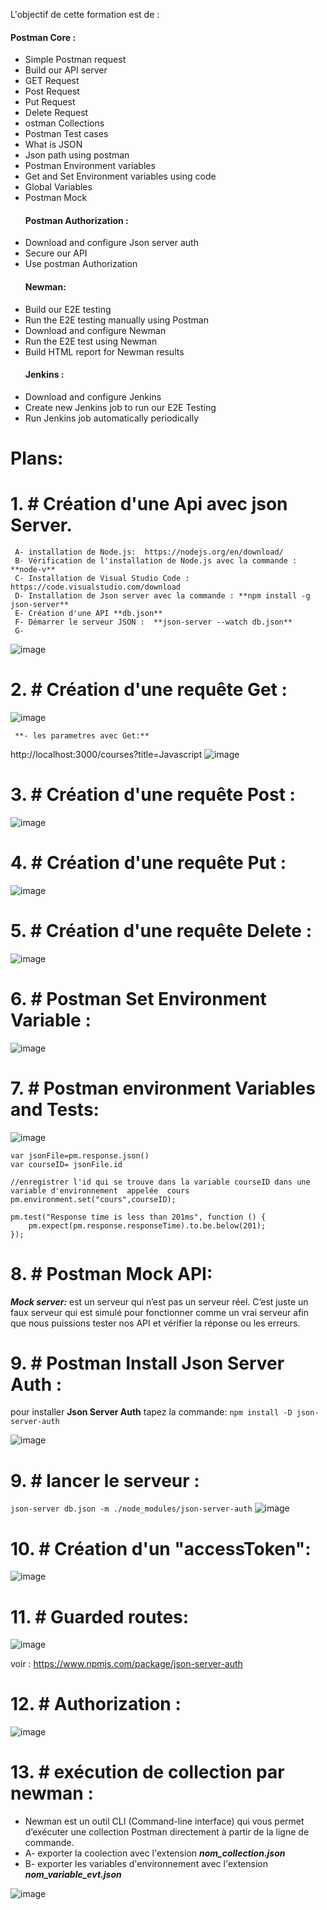 L'objectif de cette formation est de :
   #### Postman Core :
- Simple Postman request
- Build our API server
- GET Request
- Post Request
- Put Request
- Delete Request
- ostman Collections
- Postman Test cases
- What is JSON
- Json path using postman
- Postman Environment variables
- Get and Set Environment variables using code
- Global Variables
- Postman Mock
   #### Postman Authorization :
- Download and configure Json server auth
- Secure our API
- Use postman Authorization
   #### Newman:
- Build our E2E testing
- Run the E2E testing manually using Postman
- Download and configure Newman
- Run the E2E test using Newman
- Build HTML report for Newman results
   #### Jenkins :
- Download and configure Jenkins
- Create new Jenkins job to run our E2E Testing
- Run Jenkins job automatically periodically

# Plans:
# 1. # Création d'une Api avec **json Server**.
     A- installation de Node.js:  https://nodejs.org/en/download/
     B- Vérification de l'installation de Node.js avec la commande : **node-v**
     C- Installation de Visual Studio Code : https://code.visualstudio.com/download
     D- Installation de Json server avec la commande : **npm install -g json-server**
     E- Création d'une API **db.json**
     F- Démarrer le serveur JSON :  **json-server --watch db.json**
     G-
 ![image](https://user-images.githubusercontent.com/7100940/202845870-f355c14a-2e1e-4347-abb5-ef36ccc5b3db.png)

# 2. # Création d'une requête Get :
![image](https://user-images.githubusercontent.com/7100940/202846453-95f0a769-b5da-47f2-8619-e382e92a6224.png)
     
     **- les parametres avec Get:**
     
 http://localhost:3000/courses?title=Javascript
![image](https://user-images.githubusercontent.com/7100940/202848706-f55233d9-6509-4577-92d5-1b194fb7d484.png)
# 3. # Création d'une requête Post :
![image](https://user-images.githubusercontent.com/7100940/202848894-c0083aba-5a7c-4236-880f-57fb4252d75b.png)

# 4. #  Création d'une requête Put :
![image](https://user-images.githubusercontent.com/7100940/202849046-22ba398c-ac4f-4ce6-aab5-c9851e4130a5.png)

# 5. #  Création d'une requête Delete :
![image](https://user-images.githubusercontent.com/7100940/202849302-d26ae665-d5f4-4559-a29e-084c05c3a687.png)

# 6. # Postman Set Environment Variable :
![image](https://user-images.githubusercontent.com/7100940/202850213-97ddd8f8-6e1c-4388-ade0-e19037fc9064.png)

# 7. # Postman environment Variables and Tests:
![image](https://user-images.githubusercontent.com/7100940/202850153-0fba3ce8-f4e1-49b3-a043-9ac7d8df00e5.png)
```
var jsonFile=pm.response.json() 
var courseID= jsonFile.id

//enregistrer l'id qui se trouve dans la variable courseID dans une variable d'environnement  appelée  cours
pm.environment.set("cours",courseID);

pm.test("Response time is less than 201ms", function () {
    pm.expect(pm.response.responseTime).to.be.below(201);
});
```
# 8. # Postman Mock API:
***Mock server:*** est un serveur qui n’est pas un serveur réel. C’est juste un faux serveur qui est simulé pour fonctionner comme un vrai serveur afin que nous puissions tester nos API et vérifier la réponse ou les erreurs.
# 9. # Postman Install Json Server Auth :
pour installer **Json Server Auth** tapez la commande: 
```npm install -D json-server-auth```

![image](https://user-images.githubusercontent.com/7100940/202866761-f7993f2f-21ef-49d1-b95a-2f1b8254742d.png)

# 9. # lancer le serveur :
``` json-server db.json -m ./node_modules/json-server-auth ```
![image](https://user-images.githubusercontent.com/7100940/202866972-fa745ac6-c9d4-4d12-8e6f-f4073e786bd9.png)


# 10. # Création d'un "accessToken": 

![image](https://user-images.githubusercontent.com/7100940/202867108-e5f345c1-dd79-466f-b7e7-f27a6e51a000.png)

# 11. # Guarded routes: 

![image](https://user-images.githubusercontent.com/7100940/202867235-dc574ede-5c36-4067-8992-ef17c4217ced.png)

voir : https://www.npmjs.com/package/json-server-auth

# 12. # Authorization : 

![image](https://user-images.githubusercontent.com/7100940/202868597-885f6898-0b86-47f1-8b52-06214fac614f.png)

# 13. # exécution de collection par newman :
- Newman est un outil CLI (Command-line interface) qui vous permet d’exécuter une collection Postman directement à partir de la ligne de commande. 
- A- exporter la coolection avec l'extension ***nom_collection.json***
- B- exporter les variables d'environnement avec l'extension ***nom_variable_evt.json***

![image](https://user-images.githubusercontent.com/7100940/202869262-217c89f8-98c9-4010-a7df-ee63fef7b612.png)


